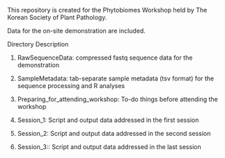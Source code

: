 This repository is created for the Phytobiomes Workshop held by The Korean Society of Plant Pathology.

Data for the on-site demonstration are included.


Directory Description 

1. RawSequenceData: compressed fastq sequence data for the demonstration

2. SampleMetadata: tab-separate sample metadata (tsv format) for the sequence processing and R analyses

3. Preparing_for_attending_workshop: To-do things before attending the workshop

4. Session_1: Script and output data addressed in the first session

5. Session_2: Script and output data addressed in the second session

6. Session_3:: Script and output data addressed in the last session
